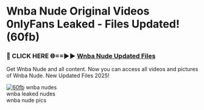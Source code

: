 # Wnba Nude Original Videos 0nlyFans Leaked - Files Updated! (60fb)

<h3>🔴 CLICK HERE 🌐==►► <a href="https://tinyurl.com/4mcuefdz" rel="nofollow">Wnba Nude Updated Files</a></h3>

Get Wnba Nude and all content. Now you can access all videos and pictures of Wnba Nude. New Updated Files 2025!

[![60fb](https://i.imgur.com/StAQSOY.gif)](https://tinyurl.com/4mcuefdz)
wnba nudes<br>
wnba leaked nudes<br>
wnba nude pics